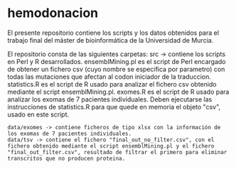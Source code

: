 # hemodonacion
El presente repositorio contiene los scripts y los datos obtenidos para el trabajo final del máster de bioinformática de la Universidad de Murcia.

El repositorio consta de las siguientes carpetas:
	src -> contiene los scripts en Perl y R desarrollados.
		ensemblMining.pl es el script de Perl encargado de obtener un fichero csv (cuyo nombre se especifica por parametro) con todas las mutaciones que afectan al codon iniciador de la traduccion. 
		statistics.R es el script de R usado para analizar el fichero csv obtenido mediante el script ensemblMining.pl.
		exomes.R es el script de R usado para analizar los exomas de 7 pacientes individuales. Deben ejecutarse las instrucciones de statistics.R para que quede en memoria el objeto "csv", usado en este script.


	data/exomes -> contiene ficheros de tipo xlsx con la información de los exomas de 7 pacientes individuales.
	data/tsv -> contiene el fichero "final_out_no_filter.csv", con el fichero obtenido mediante el script ensemblMining.pl y el fichero "final_out_filter.csv", resultado de filtrar el primero para eliminar transcritos que no producen proteina.

